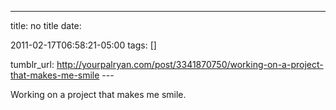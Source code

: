 ---
title: no title
date:

 2011-02-17T06:58:21-05:00 
tags:  []

tumblr_url:
http://yourpalryan.com/post/3341870750/working-on-a-project-that-makes-me-smile
\-\--

Working on a project that makes me smile.

